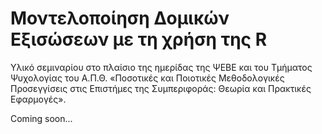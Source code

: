 # Μοντελοποίηση Δομικών Εξισώσεων με τη χρήση της R 

Υλικό σεμιναρίου στο πλαίσιο της ημερίδας της ΨΕΒΕ και του Τμήματος Ψυχολογίας του Α.Π.Θ. «Ποσοτικές και Ποιοτικές Μεθοδολογικές Προσεγγίσεις στις Επιστήμες της Συμπεριφοράς: Θεωρία και Πρακτικές Εφαρμογές».

Coming soon...
